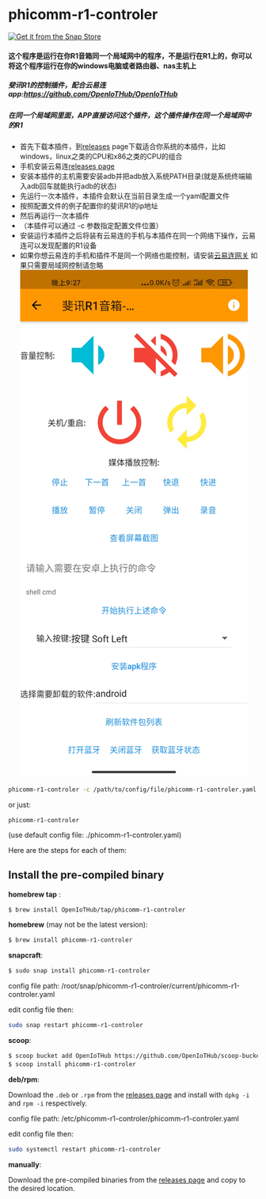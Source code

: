 # phicomm-r1-controler
[![Get it from the Snap Store](https://snapcraft.io/static/images/badges/en/snap-store-white.svg)](https://snapcraft.io/phicomm-r1-controler)
#### 这个程序是运行在你R1音箱同一个局域网中的程序，不是运行在R1上的，你可以将这个程序运行在你的windows电脑或者路由器、nas主机上
##### 斐讯R1的控制插件，配合云易连app:https://github.com/OpenIoTHub/OpenIoTHub
##### 在同一个局域网里面，APP直接访问这个插件，这个插件操作在同一个局域网中的R1
* 首先下载本插件，到[releases] page下载适合你系统的本插件，比如windows，linux之类的CPU和x86之类的CPU的组合
* 手机安装云易连[releases page](https://github.com/OpenIoTHub/OpenIoTHub/releases)
* 安装本插件的主机需要安装adb并把adb放入系统PATH目录(就是系统终端输入adb回车就能执行adb的状态)
* 先运行一次本插件，本插件会默认在当前目录生成一个yaml配置文件
* 按照配置文件的例子配置你的斐讯R1的ip地址
* 然后再运行一次本插件
* （本插件可以通过 -c 参数指定配置文件位置）
* 安装运行本插件之后将装有云易连的手机与本插件在同一个网络下操作，云易连可以发现配置的R1设备
* 如果你想云易连的手机和插件不是同一个网络也能控制，请安装[云易连网关](https://github.com/OpenIoTHub/gateway-go/releases) 如果只需要局域网控制请忽略
![avatar](./images/ui.jpg)
```sh
phicomm-r1-controler -c /path/to/config/file/phicomm-r1-controler.yaml
```
or just:
```
phicomm-r1-controler
```
(use default config file: ./phicomm-r1-controler.yaml)

Here are the steps for each of them:

## Install the pre-compiled binary

**homebrew tap** :

```sh
$ brew install OpenIoTHub/tap/phicomm-r1-controler
```

**homebrew** (may not be the latest version):

```sh
$ brew install phicomm-r1-controler
```

**snapcraft**:

```sh
$ sudo snap install phicomm-r1-controler
```
config file path: /root/snap/phicomm-r1-controler/current/phicomm-r1-controler.yaml

edit config file then:
```sh
sudo snap restart phicomm-r1-controler
```

**scoop**:

```sh
$ scoop bucket add OpenIoTHub https://github.com/OpenIoTHub/scoop-bucket.git
$ scoop install phicomm-r1-controler
```

**deb/rpm**:

Download the `.deb` or `.rpm` from the [releases page][releases] and
install with `dpkg -i` and `rpm -i` respectively.

config file path: /etc/phicomm-r1-controler/phicomm-r1-controler.yaml

edit config file then:
```sh
sudo systemctl restart phicomm-r1-controler
```

**manually**:

Download the pre-compiled binaries from the [releases page][releases] and
copy to the desired location.

[releases]: https://github.com/IoTDevice/phicomm-r1-controler/releases

